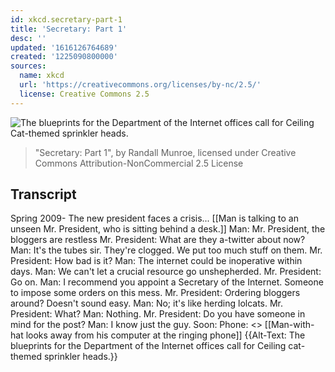 ```yaml
---
id: xkcd.secretary-part-1
title: 'Secretary: Part 1'
desc: ''
updated: '1616126764689'
created: '1225090800000'
sources:
  name: xkcd
  url: 'https://creativecommons.org/licenses/by-nc/2.5/'
  license: Creative Commons 2.5
---
```

![The blueprints for the Department of the Internet offices call for Ceiling Cat-themed sprinkler heads.](https://imgs.xkcd.com/comics/secretary_part_1.png)
> "Secretary: Part 1", by Randall Munroe, licensed under Creative Commons Attribution-NonCommercial 2.5 License

## Transcript
Spring 2009- The new president faces a crisis...
[[Man is talking to an unseen Mr. President, who is sitting behind a desk.]]
Man: Mr. President, the bloggers are restless
Mr. President: What are they a-twitter about now?
Man: It's the tubes sir. They're clogged. We put too much stuff on them.
Mr. President: How bad is it?
Man: The internet could be inoperative within days.
Man: We can't let a crucial resource go unshepherded.
Mr. President: Go on.
Man: I recommend you appoint a Secretary of the Internet. Someone to impose some orders on this mess.
Mr. President: Ordering bloggers around? Doesn't sound easy.
Man: No; it's like herding lolcats.
Mr. President: What?
Man: Nothing.
Mr. President: Do you have someone in mind for the post?
Man: I know just the guy.
Soon:
Phone: <<Ring>>
[[Man-with-hat looks away from his computer at the ringing phone]]
{{Alt-Text: The blueprints for the Department of the Internet offices call for Ceiling cat-themed sprinkler heads.}}
